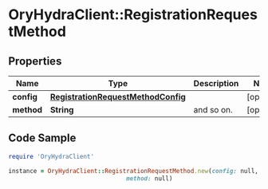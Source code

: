 # OryHydraClient::RegistrationRequestMethod

## Properties

Name | Type | Description | Notes
------------ | ------------- | ------------- | -------------
**config** | [**RegistrationRequestMethodConfig**](RegistrationRequestMethodConfig.md) |  | [optional] 
**method** | **String** | and so on. | [optional] 

## Code Sample

```ruby
require 'OryHydraClient'

instance = OryHydraClient::RegistrationRequestMethod.new(config: null,
                                 method: null)
```


